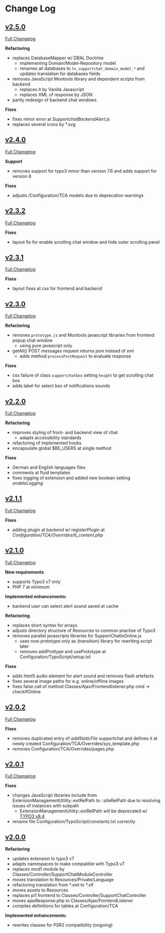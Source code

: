 # Change Log

## [v2.5.0](https://github.com/ubleipzig/tx-supportchat/tree/2.5.0)

[Full Changelog](https://github.com/ubleipzig/tx-supportchat/compare/2.4.0...2.5.0)

**Refactoring**
* replaces DatabaseMapper w/ DBAL Doctrine 
  * implementing Domain/Model-Repository model
  * renames all databases to `tx_supportchat_domain_model_*` and updates translation for databases fields
* removes JavaScript Mootools library and dependent scripts from backend
  * replaces it by Vanilla Javascript
  * replaces XML of response by JSON
* partly redesign of backend chat windows

**Fixes**
* fixes minor error at _SupportchatBackendAlert.js_
* replaces several icons by *.svg

## [v2.4.0](https://github.com/ubleipzig/tx-supportchat/tree/2.4.0)

[Full Changelog](https://github.com/ubleipzig/tx-supportchat/compare/2.3.2...2.4.0)

**Support**
* removes support for typo3 minor than version 7.6 and adds support for version 8

**Fixes**
* adjusts /Configuration/TCA models due to deprecation warnings

## [v2.3.2](https://github.com/ubleipzig/tx-supportchat/tree/2.3.2)

[Full Changelog](https://github.com/ubleipzig/tx-supportchat/compare/2.3.1...2.3.2)

**Fixes**
* layout fix for enable scrolling chat window and hide outer scrolling panel

## [v2.3.1](https://github.com/ubleipzig/tx-supportchat/tree/2.3.1)

[Full Changelog](https://github.com/ubleipzig/tx-supportchat/compare/2.3.0...2.3.1)

**Fixes**
* layout fixes at css for frontend and backend

## [v2.3.0](https://github.com/ubleipzig/tx-supportchat/tree/2.3.0)

[Full Changelog](https://github.com/ubleipzig/tx-supportchat/compare/2.2.0...2.3.0)

**Refactoring**
* removes ```prototype.js``` and Mootools javascript libraries from frontend popup chat window
  * using pure javascript only
* getAll() POST messages request returns json instead of xml 
  * adds method ```processPostRequest``` to evaluate response
  
**Fixes**
* css failure of class ```supportchatbox``` setting ```height``` to get scrolling chat box
* adds label for select box of notifications sounds

## [v2.2.0](https://github.com/ubleipzig/tx-supportchat/tree/2.2.0)

[Full Changelog](https://github.com/ubleipzig/tx-supportchat/compare/2.1.1...2.2.0)

**Refactoring**
* improves styling of front- and backend view of chat
  * adapts accessibility standards
* refactoring of implemented hooks
* encapsulate global $BE_USERS at single method 

**Fixes**
* German and English languages files
* comments at fluid templates
* fixes logging of extension and added new boolean setting _enableLogging_

## [v2.1.1](https://github.com/ubleipzig/tx-supportchat/tree/2.1.1)

[Full Changelog](https://github.com/ubleipzig/tx-supportchat/compare/2.1.0...2.1.1)

**Fixes**
* adding plugin at backend w/ registerPlugin at _Configuration/TCA/Overrides/tt_content.php_ 


## [v2.1.0](https://github.com/ubleipzig/tx-supportchat/tree/2.1.0)

[Full Changelog](https://github.com/ubleipzig/tx-supportchat/compare/2.0.2...2.1.0)

**New requirements**

* supports Typo3 v7 only
* PHP 7 at minimum

**Implemented enhancements:**

* backend user can select alert sound saved at cache

**Refactoring**

* replaces short syntax for arrays
* adjusts directory structure of Resources to common practise of Typo3 
* removes parallel javascripts libraries for SupportChatIsOnline.js
  * uses now prototype only as (transition) library for rewriting script later
  * removes addProttype and usePrototype at Configuration/TypoScript/setup.txt

**Fixes**

* adds html5 audio element for alert sound and removes flash artefacts
* fixes several image paths for e.g. online/offline images 
* fixes false call of method Classes/Ajax/Frontendlistener.php cmd -> checkIfOnline

## [v2.0.2](https://github.com/ubleipzig/tx-supportchat/tree/2.0.2)

[Full Changelog](https://github.com/ubleipzig/tx-supportchat/compare/2.0.1...2.0.2)

**Fixes**

* removes duplicated entry of _addStaticFile_ supportchat and defines it at newly created Configuration/TCA/Overrides/sys_template.php  
* removes Configuration/TCA/Overrides/pages.php

## [v2.0.1](https://github.com/ubleipzig/tx-supportchat/tree/2.0.1)

[Full Changelog](https://github.com/ubleipzig/tx-supportchat/compare/2.0.0...2.0.1)

**Fixes**

* changes JavaScript libraries include from ExtensionManagementUtility::extRelPath to ::siteRelPath due to resolving issues of instances with subpath
    * ExtensionManagementUtility::extRelPath will be deprecated w/ [TYPO3 v8.4](https://docs.typo3.org/c/typo3/cms-core/master/en-us/Changelog/8.4/Deprecation-78193-ExtensionManagementUtilityextRelPath.html)
* rename file Configuration/TypoScript/constants.txt correctly

## [v2.0.0](https://github.com/ubleipzig/tx-supportchat/tree/2.0.0)

**Refactoring**

* updates extension to typo3 v7
* adapts namespaces to make compatible with Typo3 v7
* replaces mod1 module by Classes/Controller/SupportChatModuleController
* moves translation to Resources/Private/Language
* refactoring translation from *.xml to *.xlf
* moves assets to Resources
* replaces pi1 frontend to Classes/Controller/SupportChatController
* moves ajaxResponse.php to Classes/Ajax/FrontendListener
* compiles definitions for tables at Configuration/TCA

**Implemented enhancements:**

* rewrites classes for PSR2 compatibility (ongoing)
